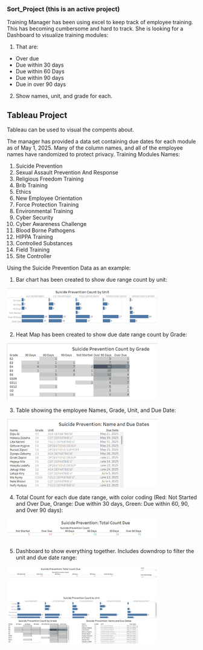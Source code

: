 ### Sort_Project (this is an active project)

Training Manager has been using excel to keep track of employee training. This has becoming cumbersome and hard to track. She is looking for a Dashboard to visualize training modules:
1. That are:
  * Over due
  * Due within 30 days
  * Due within 60 Days
  * Due within 90 days
  * Due in over 90 days
  
2. Show names, unit, and grade for each.

## Tableau Project
Tableau can be used to visual the compents about. 

The manager has provided a data set containing due dates for each module as of May 1, 2025. Many of the column names, and all of the employee names have randomized to protect privacy. 
Training Modules Names: 
1. Suicide Prevention
2. Sexual Assault Prevention And Response
3. Religious Freedom Training
4. Brib Training
5. Ethics
6. New Employee Orientation
7. Force Protection Training
8. Environmental Training
9. Cyber Security
10. Cyber Awareness Challenge
11. Blood Borne Pathogens
12. HIPPA Training
13. Controlled Substances
14. Field Training
15. Site Controller

Using the Suicide Prevention Data as an example: 
1. Bar chart has been created to show due range count by unit:
<img width="400" alt="image" src="https://github.com/snkty8/Sort_Project/blob/main/Count%20by%20Unit.png">


2. Heat Map has been created to show due date range count by Grade:
<img width="400" alt="image" src="https://github.com/snkty8/Sort_Project/blob/main/Count%20by%20Grade.png">

   
3. Table showing the employee Names, Grade, Unit, and Due Date:
<img width="400" alt="image" src="https://github.com/snkty8/Sort_Project/blob/main/Name%20and%20Dates.png">

 
4. Total Count for each due date range, with color coding (Red: Not Started and Over Due, Orange: Due within 30 days, Green: Due within 60, 90, and 0ver 90 days):
<img width="400" alt="image" src="https://github.com/snkty8/Sort_Project/blob/main/Total%20Counts.png">

  
5. Dashboard to show everything together. Includes downdrop to filter the unit and due date range:
<img width="400" alt="image" src="https://github.com/snkty8/Sort_Project/blob/main/Example%20Dashboard.png">


